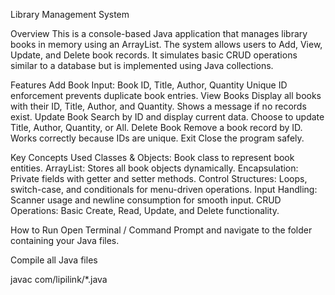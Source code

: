 Library Management System

Overview
This is a console-based Java application that manages library books in memory using an ArrayList. The system allows users to Add, View, Update, and Delete book records. It simulates basic CRUD operations similar to a database but is implemented using Java collections.

Features
Add Book
Input: Book ID, Title, Author, Quantity
Unique ID enforcement prevents duplicate book entries.
View Books
Display all books with their ID, Title, Author, and Quantity.
Shows a message if no records exist.
Update Book
Search by ID and display current data.
Choose to update Title, Author, Quantity, or All.
Delete Book
Remove a book record by ID.
Works correctly because IDs are unique.
Exit
Close the program safely.

Key Concepts Used
Classes & Objects: Book class to represent book entities.
ArrayList: Stores all book objects dynamically.
Encapsulation: Private fields with getter and setter methods.
Control Structures: Loops, switch-case, and conditionals for menu-driven operations.
Input Handling: Scanner usage and newline consumption for smooth input.
CRUD Operations: Basic Create, Read, Update, and Delete functionality.

How to Run
Open Terminal / Command Prompt and navigate to the folder containing your Java files.

Compile all Java files

javac com/lipilink/*.java
